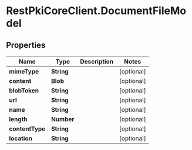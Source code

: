 # RestPkiCoreClient.DocumentFileModel

## Properties
Name | Type | Description | Notes
------------ | ------------- | ------------- | -------------
**mimeType** | **String** |  | [optional] 
**content** | **Blob** |  | [optional] 
**blobToken** | **String** |  | [optional] 
**url** | **String** |  | [optional] 
**name** | **String** |  | [optional] 
**length** | **Number** |  | [optional] 
**contentType** | **String** |  | [optional] 
**location** | **String** |  | [optional] 

